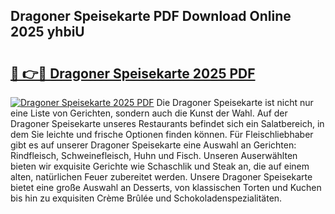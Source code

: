 ## Dragoner Speisekarte PDF Download Online 2025 yhbiU

# <h2><a href="http://gccb6o6.nevu.top/?p=Dragoner+Speisekarte">🔗 👉🔴 Dragoner Speisekarte 2025 PDF</a></h2>

[![Dragoner Speisekarte 2025 PDF](https://i.imgur.com/dBaPXMq.png)](http://gccb6o6.nevu.top/?p=Dragoner+Speisekarte)
Die Dragoner Speisekarte ist nicht nur eine Liste von Gerichten, sondern auch die Kunst der Wahl. Auf der Dragoner Speisekarte unseres Restaurants befindet sich ein Salatbereich, in dem Sie leichte und frische Optionen finden können. Für Fleischliebhaber gibt es auf unserer Dragoner Speisekarte eine Auswahl an Gerichten: Rindfleisch, Schweinefleisch, Huhn und Fisch. Unseren Auserwählten bieten wir exquisite Gerichte wie Schaschlik und Steak an, die auf einem alten, natürlichen Feuer zubereitet werden. Unsere Dragoner Speisekarte bietet eine große Auswahl an Desserts, von klassischen Torten und Kuchen bis hin zu exquisiten Crème Brûlée und Schokoladenspezialitäten.
